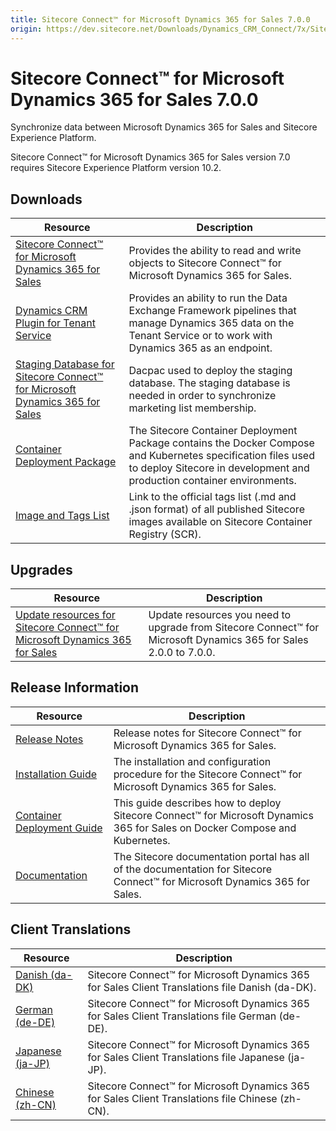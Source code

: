 ```yaml
---
title: Sitecore Connect™ for Microsoft Dynamics 365 for Sales 7.0.0
origin: https://dev.sitecore.net/Downloads/Dynamics_CRM_Connect/7x/Sitecore_Connect_for_Microsoft_Dynamics_365_for_Sales_700
---
```


# Sitecore Connect™ for Microsoft Dynamics 365 for Sales 7.0.0

Synchronize data between Microsoft Dynamics 365 for Sales and Sitecore Experience Platform.

  <Alert variant='warning' mb={4}>
    <AlertIcon />
    Sitecore Connect™ for Microsoft Dynamics 365 for Sales version 7.0 requires Sitecore Experience Platform version 10.2.
  </Alert>
  

## Downloads

 | Resource | Description |
 | --- | --- |
 | [Sitecore Connect™ for Microsoft Dynamics 365 for Sales](https://sitecoredev.azureedge.net/~/media/F3D37F885FF94FA8B54C8496CB1DF18D.ashx?date=20211203T111828) | Provides the ability to read and write objects to Sitecore Connect™ for Microsoft Dynamics 365 for Sales. |
 | [Dynamics CRM Plugin for Tenant Service](https://sitecoredev.azureedge.net/~/media/A877EB626EFB4762844A2CD2163BC321.ashx?date=20211203T111857) | Provides an ability to run the Data Exchange Framework pipelines that manage Dynamics 365 data on the Tenant Service or to work with Dynamics 365 as an endpoint. |
 | [Staging Database for Sitecore Connect™ for Microsoft Dynamics 365 for Sales](https://sitecoredev.azureedge.net/~/media/D4D9294A890B40BEAB82B808DF7D9555.ashx?date=20211203T111934) | Dacpac used to deploy the staging database. The staging database is needed in order to synchronize marketing list membership. |
 | [Container Deployment Package](https://github.com/Sitecore/container-deployment/releases/tag/dcrm%2F7.0.0.01499.150) | The Sitecore Container Deployment Package contains the Docker Compose and Kubernetes specification files used to deploy Sitecore in development and production container environments. |
 | [Image and Tags List](https://github.com/Sitecore/docker-images/tree/master/tags) | Link to the official tags list (.md and .json format) of all published Sitecore images available on Sitecore Container Registry (SCR). |

## Upgrades

 | Resource | Description |
 | --- | --- |
 | [Update resources for Sitecore Connect™ for Microsoft Dynamics 365 for Sales](/downloads/Resource%20files%20for%20Modules/1x/Resource%20files%20for%20Modules%20100) | Update resources you need to upgrade from Sitecore Connect™ for Microsoft Dynamics 365 for Sales 2.0.0 to 7.0.0. |

## Release Information

 | Resource | Description |
 | --- | --- |
 | [Release Notes](/downloads/Dynamics%20CRM%20Connect/7x/Sitecore%20Connect%20for%20Microsoft%20Dynamics%20365%20for%20Sales%20700/Release%20Notes) | Release notes for Sitecore Connect™ for Microsoft Dynamics 365 for Sales. |
 | [Installation Guide](https://doc.sitecore.com/xp/en/developers/dynamics-crm-connect/70/sitecore-connect-for-microsoft-dynamics-365-for-sales/install-sitecore-connect-for-microsoft-dynamics-for-sales-365-on-prem.html) | The installation and configuration procedure for the Sitecore Connect™ for Microsoft Dynamics 365 for Sales. |
 | [Container Deployment Guide](https://doc.sitecore.com/xp/en/developers/dynamics-crm-connect/70/sitecore-connect-for-microsoft-dynamics-365-for-sales/install-sitecore-connect-for-microsoft-dynamics-365-for-sales-on-containers.html) | This guide describes how to deploy Sitecore Connect™ for Microsoft Dynamics 365 for Sales on Docker Compose and Kubernetes. |
 | [Documentation](https://doc.sitecore.com/xp/en/developers/dynamics-crm-connect/70/sitecore-connect-for-microsoft-dynamics-365-for-sales/index-en.html) | The Sitecore documentation portal has all of the documentation for Sitecore Connect™ for Microsoft Dynamics 365 for Sales. |

## Client Translations

 | Resource | Description |
 | --- | --- |
 | [Danish (da-DK)](https://sitecoredev.azureedge.net/~/media/852A48DAFD8543B5916CAB8BA2034064.ashx?date=20211203T113026) | Sitecore Connect™ for Microsoft Dynamics 365 for Sales Client Translations file Danish (da-DK). |
 | [German (de-DE)](https://sitecoredev.azureedge.net/~/media/EEA93FD9B9CF4E6C84C61630B0E51CDA.ashx?date=20211203T113046) | Sitecore Connect™ for Microsoft Dynamics 365 for Sales Client Translations file German (de-DE). |
 | [Japanese (ja-JP)](https://sitecoredev.azureedge.net/~/media/7ADC9030ED084D408FB2457BAAF8BF0B.ashx?date=20211203T113108) | Sitecore Connect™ for Microsoft Dynamics 365 for Sales Client Translations file Japanese (ja-JP). |
 | [Chinese (zh-CN)](https://sitecoredev.azureedge.net/~/media/EC143637B23C49C985058F7BC899E384.ashx?date=20211203T113126) | Sitecore Connect™ for Microsoft Dynamics 365 for Sales Client Translations file Chinese (zh-CN). |